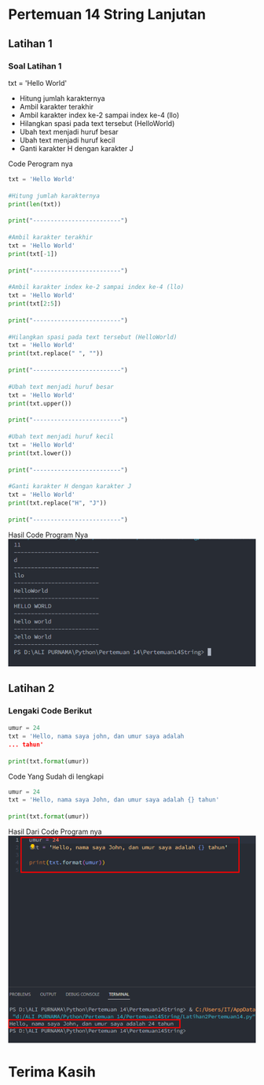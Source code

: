 # Pertemuan 14 String Lanjutan

## Latihan 1

### Soal Latihan 1</br>

txt = 'Hello World' </br>

- Hitung jumlah karakternya </br>
- Ambil karakter terakhir</br>
- Ambil karakter index ke-2 sampai index ke-4 (llo)</br>
- Hilangkan spasi pada text tersebut (HelloWorld)</br>
- Ubah text menjadi huruf besar</br>
- Ubah text menjadi huruf kecil</br>
- Ganti karakter H dengan karakter J</br>

Code Perogram nya</br>

```python
txt = 'Hello World'

#Hitung jumlah karakternya
print(len(txt))

print("-------------------------")

#Ambil karakter terakhir
txt = 'Hello World'
print(txt[-1])

print("-------------------------")

#Ambil karakter index ke-2 sampai index ke-4 (llo)
txt = 'Hello World'
print(txt[2:5])

print("-------------------------")

#Hilangkan spasi pada text tersebut (HelloWorld)
txt = 'Hello World'
print(txt.replace(" ", ""))

print("-------------------------")

#Ubah text menjadi huruf besar
txt = 'Hello World'
print(txt.upper())

print("-------------------------")

#Ubah text menjadi huruf kecil
txt = 'Hello World'
print(txt.lower())

print("-------------------------")

#Ganti karakter H dengan karakter J
txt = 'Hello World'
print(txt.replace("H", "J"))

print("-------------------------")
```

Hasil Code Program Nya</br>
![Gambar Code](screnshoot/Latihan1Hasil.png)</br>

## Latihan 2

### Lengaki Code Berikut

```python
umur = 24
txt = 'Hello, nama saya john, dan umur saya adalah
... tahun'

print(txt.format(umur))
```

Code Yang Sudah di lengkapi

```python
umur = 24
txt = 'Hello, nama saya John, dan umur saya adalah {} tahun'

print(txt.format(umur))
```

Hasil Dari Code Program nya
![Gambar Hasil](screnshoot/latihan2.png)

# Terima Kasih
